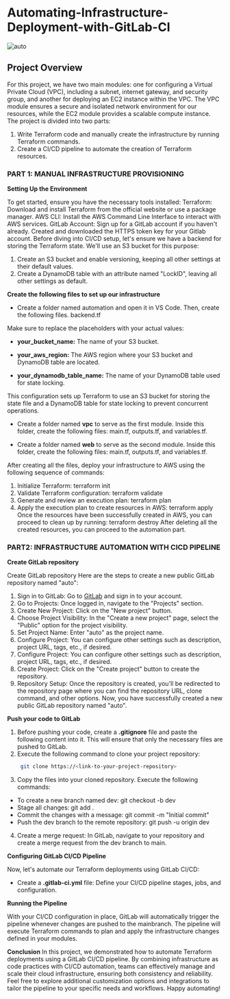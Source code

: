 # Automating-Infrastructure-Deployment-with-GitLab-CI

![auto](https://github.com/uvalentino/Automating-Infrastructure-Deployment-with-GitLab-CI/assets/125161023/41b7cb86-86ee-4bb9-8e32-b9c2d4818fe4)


## Project Overview
For this project, we have two main modules: one for configuring a Virtual Private Cloud (VPC), including a subnet, internet gateway, and security group, and another for deploying an EC2 instance within the VPC. The VPC module ensures a secure and isolated network environment for our resources, while the EC2 module provides a scalable compute instance.
The project is divided into two parts:
1. Write Terraform code and manually create the infrastructure by running Terraform commands.
2. Create a CI/CD pipeline to automate the creation of Terraform resources.

### PART 1: MANUAL INFRASTRUCTURE PROVISIONING
**Setting Up the Environment**

To get started, ensure you have the necessary tools installed:
Terraform: Download and install Terraform from the official website or use a package manager.
AWS CLI: Install the AWS Command Line Interface to interact with AWS services.
GitLab Account: Sign up for a GitLab account if you haven't already. Created and downloaded the HTTPS token key for your Gitlab account.
Before diving into CI/CD setup, let's ensure we have a backend for storing the Terraform state. We'll use an S3 bucket for this purpose:
1. Create an S3 bucket and enable versioning, keeping all other settings at their default values.
2. Create a DynamoDB table with an attribute named "LockID", leaving all other settings as default.

**Create the following files to set up our infrastructure**

- Create a folder named automation and open it in VS Code. Then, create the following files.
backend.tf

Make sure to replace the placeholders with your actual values:

- **your_bucket_name:** The name of your S3 bucket.

- **your_aws_region:** The AWS region where your S3 bucket and DynamoDB table are located.

- **your_dynamodb_table_name:** The name of your DynamoDB table used for state locking.

This configuration sets up Terraform to use an S3 bucket for storing the state file and a DynamoDB table for state locking to prevent concurrent operations.

- Create a folder named **vpc** to serve as the first module. Inside this folder, create the following files: main.tf, outputs.tf, and variables.tf.

- Create a folder named **web** to serve as the second module. Inside this folder, create the following files: main.tf, outputs.tf, and variables.tf.

After creating all the files, deploy your infrastructure to AWS using the following sequence of commands:
1. Initialize Terraform: terraform init
2. Validate Terraform configuration: terraform validate
3. Generate and review an execution plan: terraform plan
4. Apply the execution plan to create resources in AWS: terraform apply
Once the resources have been successfully created in AWS, you can proceed to clean up by running: terraform destroy
After deleting all the created resources, you can proceed to the automation part.

### PART2: INFRASTRUCTURE AUTOMATION WITH CICD PIPELINE 

**Create GitLab repository**

Create GitLab repository
Here are the steps to create a new public GitLab repository named "auto":
1. Sign in to GitLab: Go to [GitLab](https://gitlab.com/) and sign in to your account.
2. Go to Projects: Once logged in, navigate to the "Projects" section.
3. Create New Project: Click on the "New project" button.
4. Choose Project Visibility: In the "Create a new project" page, select the "Public" option for the project visibility.
5. Set Project Name: Enter "auto" as the project name.
6. Configure Project: You can configure other settings such as description, project URL, tags, etc., if desired.
7. Configure Project: You can configure other settings such as description, project URL, tags, etc., if desired.
8. Create Project: Click on the "Create project" button to create the repository.
9. Repository Setup: Once the repository is created, you'll be redirected to the repository page where you can find the repository URL, clone command, and other options.
Now, you have successfully created a new public GitLab repository named "auto".

**Push your code to GitLab**

1. Before pushing your code, create a **.gitignore** file and paste the following content into it. This will ensure that only the necessary files are pushed to GitLab.
2. Execute the following command to clone your project repository:
   ```bash
    git clone https://<link-to-your-project-repository>
    ```
3. Copy the files into your cloned repository.
Execute the following commands:

 - To create a new branch named dev: git checkout -b dev
 - Stage all changes: git add .
 - Commit the changes with a message: git commit -m "Initial commit"
 - Push the dev branch to the remote repository: git push -u origin dev
4. Create a merge request: In GitLab, navigate to your repository and create a merge request from the dev branch to main.

**Configuring GitLab CI/CD Pipeline**

Now, let's automate our Terraform deployments using GitLab CI/CD:

- Create a **.gitlab-ci.yml** file: Define your CI/CD pipeline stages, jobs, and configuration.

**Running the Pipeline**

With your CI/CD configuration in place, GitLab will automatically trigger the pipeline whenever changes are pushed to the mainbranch. The pipeline will execute Terraform commands to plan and apply the infrastructure changes defined in your modules.

**Conclusion**
In this project, we demonstrated how to automate Terraform deployments using a GitLab CI/CD pipeline. By combining infrastructure as code practices with CI/CD automation, teams can effectively manage and scale their cloud infrastructure, ensuring both consistency and reliability.
Feel free to explore additional customization options and integrations to tailor the pipeline to your specific needs and workflows. Happy automating!
